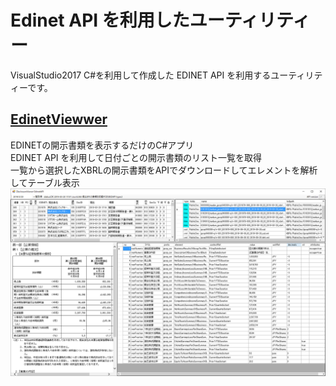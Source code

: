 # Edinet API を利用したユーティリティー
VisualStudio2017 C#を利用して作成した EDINET API を利用するユーティリティーです。
## [EdinetViewwer](https://github.com/yomibitosirazu/EdinetUtility/tree/master/EdinetViewer)
EDINETの開示書類を表示するだけのC#アプリ  
EDINET API を利用して日付ごとの開示書類のリスト一覧を取得  
一覧から選択したXBRLの開示書類をAPIでダウンロードしてエレメントを解析してテーブル表示
<img src="https://github.com/yomibitosirazu/EdinetUtility/blob/master/EdinetViewer/images/DisclosureViewer.png">
